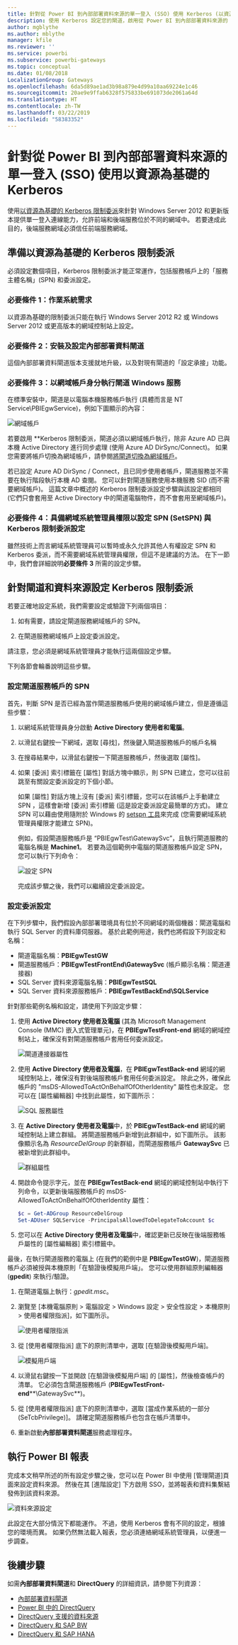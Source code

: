 ```yaml
---
title: 針對從 Power BI 到內部部署資料來源的單一登入 (SSO) 使用 Kerberos (以資源為基礎)
description: 使用 Kerberos 設定您的閘道，啟用從 Power BI 到內部部署資料來源的 SSO
author: mgblythe
ms.author: mblythe
manager: kfile
ms.reviewer: ''
ms.service: powerbi
ms.subservice: powerbi-gateways
ms.topic: conceptual
ms.date: 01/08/2018
LocalizationGroup: Gateways
ms.openlocfilehash: 6da5d89ae1ad3b98a879e4d99a10aa69224e1c46
ms.sourcegitcommit: 20ae9e9ffab6328f575833be691073de2061a64d
ms.translationtype: HT
ms.contentlocale: zh-TW
ms.lasthandoff: 03/22/2019
ms.locfileid: "58383352"
---
```

# <a name="use-resource-based-kerberos-for-single-sign-on-sso-from-power-bi-to-on-premises-data-sources"></a>針對從 Power BI 到內部部署資料來源的單一登入 (SSO) 使用以資源為基礎的 Kerberos

使用[以資源為基礎的 Kerberos 限制委派](/windows-server/security/kerberos/kerberos-constrained-delegation-overview)來針對 Windows Server 2012 和更新版本提供單一登入連線能力，允許前端和後端服務位於不同的網域中。 若要達成此目的，後端服務網域必須信任前端服務網域。

## <a name="preparing-for-resource-based-kerberos-constrained-delegation"></a>準備以資源為基礎的 Kerberos 限制委派

必須設定數個項目，Kerberos 限制委派才能正常運作，包括服務帳戶上的「服務主體名稱」(SPN) 和委派設定。 

### <a name="prerequisite-1-operating-system-requirements"></a>必要條件 1：作業系統需求

以資源為基礎的限制委派只能在執行 Windows Server 2012 R2 或 Windows Server 2012 或更高版本的網域控制站上設定。

### <a name="prerequisite-2-install-and-configure-the-on-premises-data-gateway"></a>必要條件 2：安裝及設定內部部署資料閘道

這個內部部署資料閘道版本支援就地升級，以及對現有閘道的「設定承接」功能。

### <a name="prerequisite-3-run-the-gateway-windows-service-as-a-domain-account"></a>必要條件 3：以網域帳戶身分執行閘道 Windows 服務

在標準安裝中，閘道是以電腦本機服務帳戶執行 (具體而言是 NT Service\PBIEgwService)，例如下圖顯示的內容：

![網域帳戶](media/service-gateway-sso-kerberos-resource/domain-account.png)

若要啟用 **Kerberos 限制委派，閘道必須以網域帳戶執行，除非 Azure AD 已與本機 Active Directory 進行同步處理 (使用 Azure AD DirSync/Connect)。 如果您需要將帳戶切換為網域帳戶，請參閱[將閘道切換為網域帳戶](service-gateway-sso-kerberos.md)。

若已設定 Azure AD DirSync / Connect，且已同步使用者帳戶，閘道服務並不需要在執行階段執行本機 AD 查閱。 您可以針對閘道服務使用本機服務 SID (而不需要網域帳戶)。 這篇文章中概述的 Kerberos 限制委派設定步驟與該設定都相同 (它們只會套用至 Active Directory 中的閘道電腦物件，而不會套用至網域帳戶)。

### <a name="prerequisite-4-have-domain-admin-rights-to-configure-spns-setspn-and-kerberos-constrained-delegation-settings"></a>必要條件 4：具備網域系統管理員權限以設定 SPN (SetSPN) 與 Kerberos 限制委派設定

雖然技術上而言網域系統管理員可以暫時或永久允許其他人有權設定 SPN 和 Kerberos 委派，而不需要網域系統管理員權限，但這不是建議的方法。 在下一節中，我們會詳細說明**必要條件 3** 所需的設定步驟。

## <a name="configuring-kerberos-constrained-delegation-for-the-gateway-and-data-source"></a>針對閘道和資料來源設定 Kerberos 限制委派

若要正確地設定系統，我們需要設定或驗證下列兩個項目：

1. 如有需要，請設定閘道服務網域帳戶的 SPN。

1. 在閘道服務網域帳戶上設定委派設定。

請注意，您必須是網域系統管理員才能執行這兩個設定步驟。

下列各節會輪番說明這些步驟。

### <a name="configure-an-spn-for-the-gateway-service-account"></a>設定閘道服務帳戶的 SPN

首先，判斷 SPN 是否已經為當作閘道服務帳戶使用的網域帳戶建立，但是遵循這些步驟：

1. 以網域系統管理員身分啟動 **Active Directory 使用者和電腦**。

1. 以滑鼠右鍵按一下網域，選取 [尋找]，然後鍵入閘道服務帳戶的帳戶名稱

1. 在搜尋結果中，以滑鼠右鍵按一下閘道服務帳戶，然後選取 [屬性]。

1. 如果 [委派] 索引標籤在 [屬性] 對話方塊中顯示，則 SPN 已建立，您可以往前跳至有關設定委派設定的下個小節。

    如果 [屬性] 對話方塊上沒有 [委派] 索引標籤，您可以在該帳戶上手動建立 SPN ，這樣會新增 [委派] 索引標籤 (這是設定委派設定最簡單的方式)。 建立 SPN 可以藉由使用隨附於 Windows 的 [setspn 工具](https://technet.microsoft.com/library/cc731241.aspx)來完成 (您需要網域系統管理員權限才能建立 SPN)。

    例如，假設閘道服務帳戶是 “PBIEgwTest\GatewaySvc”，且執行閘道服務的電腦名稱是 **Machine1**。 若要為這個範例中電腦的閘道服務帳戶設定 SPN，您可以執行下列命令：

      ![設定 SPN](media/service-gateway-sso-kerberos-resource/set-spn.png)

    完成該步驟之後，我們可以繼續設定委派設定。

### <a name="configure-delegation-settings"></a>設定委派設定

在下列步驟中，我們假設內部部署環境具有位於不同網域的兩個機器：閘道電腦和執行 SQL Server 的資料庫伺服器。 基於此範例用途，我們也將假設下列設定和名稱：

- 閘道電腦名稱：**PBIEgwTestGW**
- 閘道服務帳戶：**PBIEgwTestFrontEnd\GatewaySvc** (帳戶顯示名稱：閘道連接器)
- SQL Server 資料來源電腦名稱：**PBIEgwTestSQL**
- SQL Server 資料來源服務帳戶：**PBIEgwTestBackEnd\SQLService**

針對那些範例名稱和設定，請使用下列設定步驟：

1. 使用 **Active Directory 使用者及電腦** (其為 Microsoft Management Console (MMC) 嵌入式管理單元)，在 **PBIEgwTestFront-end** 網域的網域控制站上，確保沒有對閘道服務帳戶套用任何委派設定。

    ![閘道連接器屬性](media/service-gateway-sso-kerberos-resource/gateway-connector-properties.png)

1. 使用 **Active Directory 使用者及電腦**，在 **PBIEgwTestBack-end** 網域的網域控制站上，確保沒有對後端服務帳戶套用任何委派設定。 除此之外，確保此帳戶的 "msDS-AllowedToActOnBehalfOfOtherIdentity" 屬性也未設定。 您可以在 [屬性編輯器] 中找到此屬性，如下圖所示：

    ![SQL 服務屬性](media/service-gateway-sso-kerberos-resource/sql-service-properties.png)

1. 在 **Active Directory 使用者及電腦**中，於 **PBIEgwTestBack-end** 網域的網域控制站上建立群組。 將閘道服務帳戶新增到此群組中，如下圖所示。 該影像顯示名為 _ResourceDelGroup_ 的新群組，而閘道服務帳戶 **GatewaySvc** 已被新增到此群組中。

    ![群組屬性](media/service-gateway-sso-kerberos-resource/group-properties.png)

1. 開啟命令提示字元，並在 **PBIEgwTestBack-end** 網域的網域控制站中執行下列命令，以更新後端服務帳戶的 msDS-AllowedToActOnBehalfOfOtherIdentity 屬性：

    ```powershell
    $c = Get-ADGroup ResourceDelGroup
    Set-ADUser SQLService -PrincipalsAllowedToDelegateToAccount $c
    ```

1. 您可以在 **Active Directory 使用者及電腦**中，確認更新已反映在後端服務帳戶屬性的 [屬性編輯器] 索引標籤中。

最後，在執行閘道服務的電腦上 (在我們的範例中是 **PBIEgwTestGW**)，閘道服務帳戶必須被授與本機原則「在驗證後模擬用戶端」。 您可以使用群組原則編輯器 (**gpedit**) 來執行/驗證。

1. 在閘道電腦上執行：_gpedit.msc_。

1. 瀏覽至 [本機電腦原則 > 電腦設定 > Windows 設定 > 安全性設定 > 本機原則 > 使用者權限指派]，如下圖所示。

    ![使用者權限指派](media/service-gateway-sso-kerberos-resource/user-rights-assignment.png)

1. 從 [使用者權限指派] 底下的原則清單中，選取 [在驗證後模擬用戶端]。

    ![模擬用戶端](media/service-gateway-sso-kerberos-resource/impersonate-client.png)

1. 以滑鼠右鍵按一下並開啟 [在驗證後模擬用戶端] 的 [屬性]，然後檢查帳戶的清單。 它必須包含閘道服務帳戶 (**PBIEgwTestFront-end****\GatewaySvc**)。

1. 從 [使用者權限指派] 底下的原則清單中，選取 [當成作業系統的一部分 (SeTcbPrivilege)]。 請確定閘道服務帳戶也包含在帳戶清單中。

1. 重新啟動**內部部署資料閘道**服務處理程序。

## <a name="running-a-power-bi-report"></a>執行 Power BI 報表

完成本文稍早所述的所有設定步驟之後，您可以在 Power BI 中使用 [管理閘道]頁 面來設定資料來源。 然後在其 [進階設定] 下方啟用 SSO，並將報表和資料集繫結發佈到該資料來源。

![資料來源設定](media/service-gateway-sso-kerberos-resource/data-source-settings.png)

此設定在大部分情況下都能運作。 不過，使用 Kerberos 會有不同的設定，根據您的環境而異。 如果仍然無法載入報表，您必須連絡網域系統管理員，以便進一步調查。

## <a name="next-steps"></a>後續步驟

如需**內部部署資料閘道**和 **DirectQuery** 的詳細資訊，請參閱下列資源：

- [內部部署資料閘道](service-gateway-onprem.md)
- [Power BI 中的 DirectQuery](desktop-directquery-about.md)
- [DirectQuery 支援的資料來源](desktop-directquery-data-sources.md)
- [DirectQuery 和 SAP BW](desktop-directquery-sap-bw.md)
- [DirectQuery 和 SAP HANA](desktop-directquery-sap-hana.md)